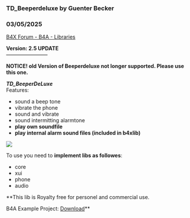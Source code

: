 ### TD_Beeperdeluxe by Guenter Becker
### 03/05/2025
[B4X Forum - B4A - Libraries](https://www.b4x.com/android/forum/threads/165957/)

**Version: 2.5 UPDATE**  
————————  
  
**NOTICE! old Version of Beeperdeluxe not longer supported. Please use this one.**  
  
***TD\_BeeperDeLuxe***  
Features:  

- sound a beep tone
- vibrate the phone
- sound and vibrate
- sound intermitting alarmtone
- ****play own soundfile****
- ****play internal alarm sound files (included in b4xlib)****

![](https://www.b4x.com/android/forum/attachments/162292)  
  
To use you need to **implement libs as followes**:  

- core
- xui
- phone
- audio

**This lib is Royalty free for personel and commercial use.  
  
B4A Example Project: [Download](https://drive.google.com/file/d/17a_XlTqOspio2E9n6KLbtDciaaJLe-II/view?usp=sharing)**